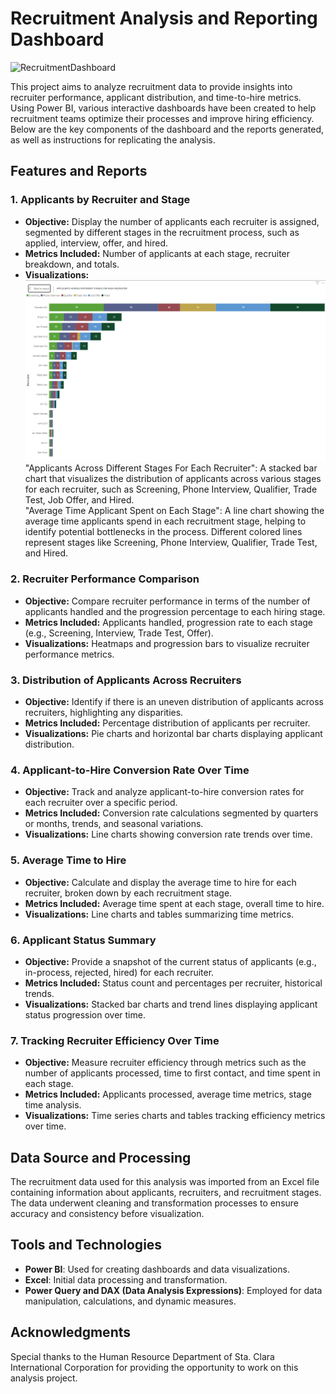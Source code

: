 # Recruitment Analysis and Reporting Dashboard

![RecruitmentDashboard](StaClara_RecruiterReport/assets/Dashboard.png)

This project aims to analyze recruitment data to provide insights into recruiter performance, applicant distribution, and time-to-hire metrics. Using Power BI, various interactive dashboards have been created to help recruitment teams optimize their processes and improve hiring efficiency. Below are the key components of the dashboard and the reports generated, as well as instructions for replicating the analysis.

## Features and Reports

### 1. Applicants by Recruiter and Stage
   - **Objective:** Display the number of applicants each recruiter is assigned, segmented by different stages in the recruitment process, such as applied, interview, offer, and hired.
   - **Metrics Included:** Number of applicants at each stage, recruiter breakdown, and totals.
   - **Visualizations:** <br>
  ![Vis_1](assets/Visualization_1.png)
   "Applicants Across Different Stages For Each Recruiter": A stacked bar chart that visualizes the distribution of applicants across various stages for each recruiter, such as Screening, Phone Interview, Qualifier, Trade Test, Job Offer, and Hired. <br>
"Average Time Applicant Spent on Each Stage": A line chart showing the average time applicants spend in each recruitment stage, helping to identify potential bottlenecks in the process. Different colored lines represent stages like Screening, Phone Interview, Qualifier, Trade Test, and Hired.

### 2. Recruiter Performance Comparison
   - **Objective:** Compare recruiter performance in terms of the number of applicants handled and the progression percentage to each hiring stage.
   - **Metrics Included:** Applicants handled, progression rate to each stage (e.g., Screening, Interview, Trade Test, Offer).
   - **Visualizations:** Heatmaps and progression bars to visualize recruiter performance metrics.

### 3. Distribution of Applicants Across Recruiters
   - **Objective:** Identify if there is an uneven distribution of applicants across recruiters, highlighting any disparities.
   - **Metrics Included:** Percentage distribution of applicants per recruiter.
   - **Visualizations:** Pie charts and horizontal bar charts displaying applicant distribution.

### 4. Applicant-to-Hire Conversion Rate Over Time
   - **Objective:** Track and analyze applicant-to-hire conversion rates for each recruiter over a specific period.
   - **Metrics Included:** Conversion rate calculations segmented by quarters or months, trends, and seasonal variations.
   - **Visualizations:** Line charts showing conversion rate trends over time.

### 5. Average Time to Hire
   - **Objective:** Calculate and display the average time to hire for each recruiter, broken down by each recruitment stage.
   - **Metrics Included:** Average time spent at each stage, overall time to hire.
   - **Visualizations:** Line charts and tables summarizing time metrics.

### 6. Applicant Status Summary
   - **Objective:** Provide a snapshot of the current status of applicants (e.g., in-process, rejected, hired) for each recruiter.
   - **Metrics Included:** Status count and percentages per recruiter, historical trends.
   - **Visualizations:** Stacked bar charts and trend lines displaying applicant status progression over time.

### 7. Tracking Recruiter Efficiency Over Time
   - **Objective:** Measure recruiter efficiency through metrics such as the number of applicants processed, time to first contact, and time spent in each stage.
   - **Metrics Included:** Applicants processed, average time metrics, stage time analysis.
   - **Visualizations:** Time series charts and tables tracking efficiency metrics over time.

## Data Source and Processing
The recruitment data used for this analysis was imported from an Excel file containing information about applicants, recruiters, and recruitment stages. The data underwent cleaning and transformation processes to ensure accuracy and consistency before visualization.

## Tools and Technologies
- **Power BI**: Used for creating dashboards and data visualizations.
- **Excel**: Initial data processing and transformation.
- **Power Query and DAX (Data Analysis Expressions)**: Employed for data manipulation, calculations, and dynamic measures.


## Acknowledgments
Special thanks to the Human Resource Department of Sta. Clara International Corporation for providing the opportunity to work on this analysis project.
